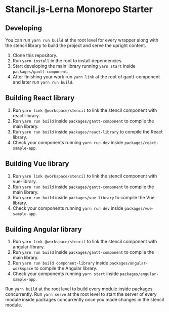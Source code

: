 # Stancil.js-Lerna Monorepo Starter

## Developing

You can run `yarn run build` at the root level for every wrapper along with the stencil library to build the project and serve the upright content.

1. Clone this repository.
1. Run `yarn install` in the root to install dependencies.
1. Start developing the main library running `yarn start` inside `packages/gantt-component`.
1. After finishing your work run `yarn link` at the root of gantt-component and later run `yarn run build`.

## Building React library

1. Run `yarn link @workspace/stencil` to link the stencil component with react-library.
1. Run `yarn run build` inside `packages/gantt-component` to compile the main library.
1. Run `yarn run build` inside `packages/react-library` to compile the React library.
1. Check your components running `yarn run dev` inside `packages/react-sample-app`.

## Building Vue library

1. Run `yarn link @workspace/stencil` to link the stencil component with vue-library.
1. Run `yarn run build` inside `packages/gantt-component` to compile the main library.
1. Run `yarn run build` inside `packages/vue-library` to compile the Vue library.
1. Check your components running `yarn run dev` inside `packages/vue-sample-app`.

## Building Angular library

1. Run `yarn link @workspace/stencil` to link the stencil component with angular-library.
1. Run `yarn run build` inside `packages/gantt-component` to compile the main library.
1. Run `yarn run build component-library` inside `packages/angular-workspace` to compile the Angular library.
1. Check your components running `yarn start` inside `packages/angular-sample-app`.

Run `yarn build` at the root level to build every module inside packages concurrently.
Run `yarn serve` at the root level to start the server of every module inside packages concurrently once you made changes in the stencil module.
